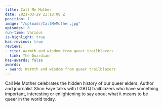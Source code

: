 ```yaml
---
title: Call Me Mother
date: 2021-03-29 21:18:00 Z
position: 1
image: "/uploads/CallMeMother.jpg"
episodes: 8
run-time: Various
is-highlight: true
has-reviews: true
reviews:
- cite: Warmth and wisdom from queer trailblazers
  link: The Guardian
has-awards: false
awards:
- award: Warmth and wisdom from queer trailblazers
---
```


Call Me Mother celebrates the hidden history of our queer elders. Author and journalist Shon Faye talks with LGBTQ trailblazers who have something important, interesting or enlightening to say about what it means to be queer in the world today.